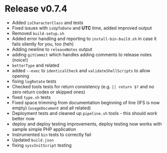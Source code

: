 # Release v0.7.4

- Added `isCharacterClass` and tests
- Fixed issues with `isUpToDate` and **UTC** time, added improved output
- Removed `build-setup.sh`
- Added error handling and reporting to `install-bin-build.sh` in case it fails silently for you, too (heh)
- Adding newline to `releaseNotes` output
- adding `gitCommit` which handles adding comments to release notes (noice!)
- `betterType` and related
- added `--exec` to `identicalCheck` and `validateShellScripts` to allow opening
- fixing `logRotate` tests
- Checked tools tests for return consistency (e.g. `|| return $?` and no zero return codes or skipped ones)
- fixed `type.sh` tests
- Fixed space trimming from documentation beginning of line (IFS is now empty) (`usageDocument` and all related)
- Deployment tests and cleaned up `pipeline.sh` tools - this should work better now
- deploy and deploy testing improvements, deploy testing now works with sample simple PHP application
- Instrumented `bin` tests to correctly fail
- Updated `build.json`
- fixing `sysvInitScript` testing
